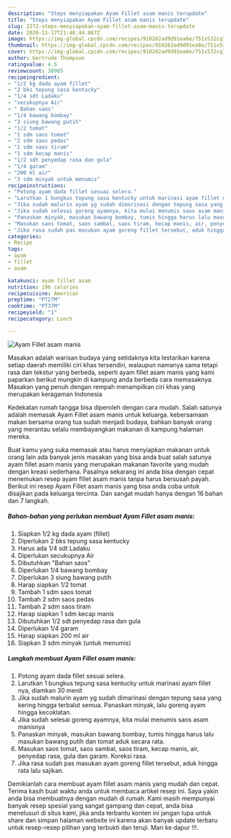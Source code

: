 ```yaml
---
description: "Steps menyiapakan Ayam Fillet asam manis terupdate"
title: "Steps menyiapakan Ayam Fillet asam manis terupdate"
slug: 2272-steps-menyiapakan-ayam-fillet-asam-manis-terupdate
date: 2020-11-17T21:48:44.867Z
image: https://img-global.cpcdn.com/recipes/910262ad9d91ea8e/751x532cq70/ayam-fillet-asam-manis-foto-resep-utama.jpg
thumbnail: https://img-global.cpcdn.com/recipes/910262ad9d91ea8e/751x532cq70/ayam-fillet-asam-manis-foto-resep-utama.jpg
cover: https://img-global.cpcdn.com/recipes/910262ad9d91ea8e/751x532cq70/ayam-fillet-asam-manis-foto-resep-utama.jpg
author: Gertrude Thompson
ratingvalue: 4.5
reviewcount: 38985
recipeingredient:
- "1/2 kg dada ayam fillet"
- "2 bks tepung sasa kentucky"
- "1/4 sdt Ladaku"
- "secukupnya Air"
- " Bahan saos"
- "1/4 bawang bombay"
- "3 siung bawang putih"
- "1/2 tomat"
- "1 sdm saos tomat"
- "2 sdm saos pedas"
- "2 sdm saos tiram"
- "1 sdm kecap manis"
- "1/2 sdt penyedap rasa dan gula"
- "1/4 garam"
- "200 ml air"
- "3 sdm minyak untuk menumis"
recipeinstructions:
- "Potong ayam dada fillet sesuai selera."
- "Larutkan 1 bungkus tepung sasa kentucky untuk marinasi ayam fillet nya, diamkan 30 menit"
- "Jika sudah malurin ayam yg sudah dimarinasi dengan tepung sasa yang kering hingga terbalut semua. Panaskan minyak, lalu goreng ayam hingga kecoklatan."
- "Jika sudah selesai goreng ayamnya, kita mulai menumis saos asam manisnya"
- "Panaskan minyak, masukan bawang bombay, tumis hingga harus lalu masukan bawang putih dan tomat aduk secara rata."
- "Masukan saos tomat, saos sambal, saos tiram, kecap manis, air, penyedap rasa, gula dan garam. Koreksi rasa."
- "Jika rasa sudah pas masukan ayam goreng fillet tersebut, aduk hingga rata lalu sajikan."
categories:
- Recipe
tags:
- ayam
- fillet
- asam

katakunci: ayam fillet asam 
nutrition: 196 calories
recipecuisine: American
preptime: "PT27M"
cooktime: "PT37M"
recipeyield: "1"
recipecategory: Lunch

---
```



![Ayam Fillet asam manis](https://img-global.cpcdn.com/recipes/910262ad9d91ea8e/751x532cq70/ayam-fillet-asam-manis-foto-resep-utama.jpg)

Masakan adalah warisan budaya yang setidaknya kita lestarikan karena setiap daerah memiliki ciri khas tersendiri, walaupun namanya sama tetapi rasa dan tekstur yang berbeda, seperti ayam fillet asam manis yang kami paparkan berikut mungkin di kampung anda berbeda cara memasaknya. Masakan yang penuh dengan rempah menampilkan ciri khas yang merupakan keragaman Indonesia



Kedekatan rumah tangga bisa diperoleh dengan cara mudah. Salah satunya adalah memasak Ayam Fillet asam manis untuk keluarga. kebersamaan makan bersama orang tua sudah menjadi budaya, bahkan banyak orang yang merantau selalu membayangkan makanan di kampung halaman mereka.

Buat kamu yang suka memasak atau harus menyiapkan makanan untuk orang lain ada banyak jenis masakan yang bisa anda buat salah satunya ayam fillet asam manis yang merupakan makanan favorite yang mudah dengan kreasi sederhana. Pasalnya sekarang ini anda bisa dengan cepat menemukan resep ayam fillet asam manis tanpa harus bersusah payah.
Berikut ini resep Ayam Fillet asam manis yang bisa anda coba untuk disajikan pada keluarga tercinta. Dan sangat mudah hanya dengan 16 bahan dan 7 langkah.


<!--inarticleads1-->

##### Bahan-bahan yang perlukan membuat Ayam Fillet asam manis:

1. Siapkan 1/2 kg dada ayam (fillet)
1. Diperlukan 2 bks tepung sasa kentucky
1. Harus ada 1/4 sdt Ladaku
1. Diperlukan secukupnya Air
1. Dibutuhkan  &#34;Bahan saos&#34;
1. Diperlukan 1/4 bawang bombay
1. Diperlukan 3 siung bawang putih
1. Harap siapkan 1/2 tomat
1. Tambah 1 sdm saos tomat
1. Tambah 2 sdm saos pedas
1. Tambah 2 sdm saos tiram
1. Harap siapkan 1 sdm kecap manis
1. Dibutuhkan 1/2 sdt penyedap rasa dan gula
1. Diperlukan 1/4 garam
1. Harap siapkan 200 ml air
1. Siapkan 3 sdm minyak (untuk menumis)




<!--inarticleads2-->

##### Langkah membuat  Ayam Fillet asam manis:

1. Potong ayam dada fillet sesuai selera.
1. Larutkan 1 bungkus tepung sasa kentucky untuk marinasi ayam fillet nya, diamkan 30 menit
1. Jika sudah malurin ayam yg sudah dimarinasi dengan tepung sasa yang kering hingga terbalut semua. Panaskan minyak, lalu goreng ayam hingga kecoklatan.
1. Jika sudah selesai goreng ayamnya, kita mulai menumis saos asam manisnya
1. Panaskan minyak, masukan bawang bombay, tumis hingga harus lalu masukan bawang putih dan tomat aduk secara rata.
1. Masukan saos tomat, saos sambal, saos tiram, kecap manis, air, penyedap rasa, gula dan garam. Koreksi rasa.
1. Jika rasa sudah pas masukan ayam goreng fillet tersebut, aduk hingga rata lalu sajikan.




Demikianlah cara membuat ayam fillet asam manis yang mudah dan cepat. Terima kasih buat waktu anda untuk membaca artikel resep ini. Saya yakin anda bisa membuatnya dengan mudah di rumah. Kami masih mempunyai banyak resep spesial yang sangat gampang dan cepat, anda bisa menelusuri di situs kami, jika anda terbantu konten ini jangan lupa untuk share dan simpan halaman website ini karena akan banyak update terbaru untuk resep-resep pilihan yang terbukti dan teruji. Mari ke dapur !!!. 
